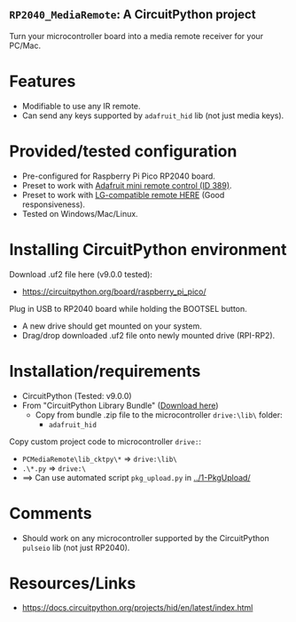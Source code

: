 [CPY_LIBS]: <https://circuitpython.org/libraries>
[LG_IRRMT_COMPAT]: <https://www.amazon.ca/dp/B0BHT5BW41>
[ADA_IRRMT]: <https://www.adafruit.com/product/389>
## `RP2040_MediaRemote`: A CircuitPython project
<!----------------------------------------------------------------------------->
Turn your microcontroller board into a media remote receiver for your PC/Mac.

# Features
<!----------------------------------------------------------------------------->
- Modifiable to use any IR remote.
- Can send any keys supported by `adafruit_hid` lib (not just media keys).

# Provided/tested configuration
<!----------------------------------------------------------------------------->
- Pre-configured for Raspberry Pi Pico RP2040 board.
- Preset to work with [Adafruit mini remote control (ID 389)][ADA_IRRMT].
- Preset to work with [LG-compatible remote HERE][LG_IRRMT_COMPAT] (Good responsiveness).
- Tested on Windows/Mac/Linux.

# Installing CircuitPython environment
Download .uf2 file here (v9.0.0 tested):
- <https://circuitpython.org/board/raspberry_pi_pico/>

Plug in USB to RP2040 board while holding the BOOTSEL button.
- A new drive should get mounted on your system.
- Drag/drop downloaded .uf2 file onto newly mounted drive (RPI-RP2).

# Installation/requirements
<!----------------------------------------------------------------------------->
- CircuitPython (Tested: v9.0.0)
- From "CircuitPython Library Bundle" ([Download here][CPY_LIBS])
  - Copy from bundle .zip file to the microcontroller `drive:\lib\` folder:
    - `adafruit_hid`

Copy custom project code to microcontroller `drive:`:
- `PCMediaRemote\lib_cktpy\*` => `drive:\lib\`
- `.\*.py` => `drive:\`
- ==> Can use automated script `pkg_upload.py` in [../1-PkgUpload/](../1-PkgUpload/)

# Comments
<!----------------------------------------------------------------------------->
- Should work on any microcontroller supported by the CircuitPython `pulseio` lib (not just RP2040).

# Resources/Links
<!----------------------------------------------------------------------------->
- <https://docs.circuitpython.org/projects/hid/en/latest/index.html>
